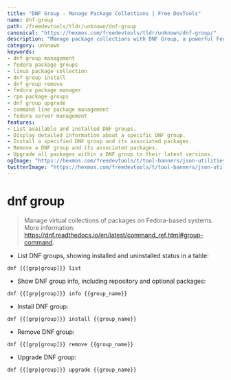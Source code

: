 ```yaml
---
title: "DNF Group - Manage Package Collections | Free DevTools"
name: dnf-group
path: /freedevtools/tldr/unknown/dnf-group
canonical: "https://hexmos.com/freedevtools/tldr/unknown/dnf-group/"
description: "Manage package collections with DNF Group, a powerful Fedora package manager.  Install, remove, and upgrade groups of packages effortlessly. Free online tool, no registration required."
category: unknown
keywords:
- dnf group management
- fedora package groups
- linux package collection
- dnf group install
- dnf group remove
- fedora package manager
- rpm package groups
- dnf group upgrade
- command line package management
- fedora server management
features:
- List available and installed DNF groups.
- Display detailed information about a specific DNF group.
- Install a specified DNF group and its associated packages.
- Remove a DNF group and its associated packages.
- Upgrade all packages within a DNF group to their latest versions.
ogImage: "https://hexmos.com/freedevtools/t/tool-banners/json-utilities-banner.png"
twitterImage: "https://hexmos.com/freedevtools/t/tool-banners/json-utilities-banner.png"
---
```


# dnf group

> Manage virtual collections of packages on Fedora-based systems.
> More information: <https://dnf.readthedocs.io/en/latest/command_ref.html#group-command>.

- List DNF groups, showing installed and uninstalled status in a table:

`dnf {{[grp|group]}} list`

- Show DNF group info, including repository and optional packages:

`dnf {{[grp|group]}} info {{group_name}}`

- Install DNF group:

`dnf {{[grp|group]}} install {{group_name}}`

- Remove DNF group:

`dnf {{[grp|group]}} remove {{group_name}}`

- Upgrade DNF group:

`dnf {{[grp|group]}} upgrade {{group_name}}`
